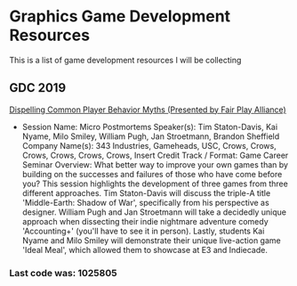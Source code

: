# Graphics Game Development Resources
This is a list of game development resources I will be collecting



## GDC 2019

[Dispelling Common Player Behavior Myths (Presented by Fair Play Alliance)](https://gdcvault.com/play/1025805/)

* Session Name:	Micro Postmortems
Speaker(s):	Tim Staton-Davis, Kai Nyame, Milo Smiley, William Pugh, Jan Stroetmann, Brandon Sheffield
Company Name(s):	343 Industries, Gameheads, USC, Crows, Crows, Crows, Crows, Crows, Crows, Insert Credit
Track / Format:	Game Career Seminar
Overview:	What better way to improve your own games than by building on the successes and failures of those who have come before you? This session highlights the development of three games from three different approaches. Tim Staton-Davis will discuss the triple-A title 'Middle-Earth: Shadow of War', specifically from his perspective as designer. William Pugh and Jan Stroetmann will take a decidedly unique approach when dissecting their indie nightmare adventure comedy 'Accounting+' (you'll have to see it in person). Lastly, students Kai Nyame and Milo Smiley will demonstrate their unique live-action game 'Ideal Meal', which allowed them to showcase at E3 and Indiecade.

### Last code was: 1025805
